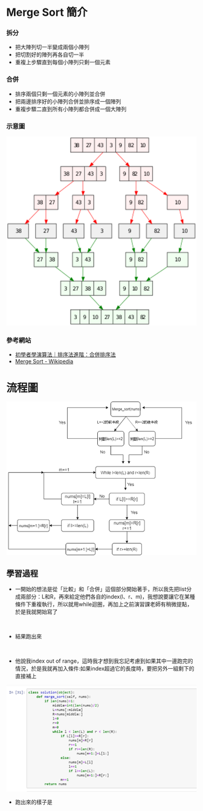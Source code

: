 # Merge Sort 簡介
### 拆分
 * 把大陣列切一半變成兩個小陣列
 * 把切割好的陣列再各自切一半
 * 重複上步驟直到每個小陣列只剩一個元素
### 合併
 * 排序兩個只剩一個元素的小陣列並合併
 * 把兩邊排序好的小陣列合併並排序成一個陣列
 * 重複步驟二直到所有小陣列都合併成一個大陣列  

### 示意圖

<img src='https://github.com/eter0000/learningnotes/blob/master/images/msort.png' weight=300 height=500>

### 參考網站
 * [初學者學演算法｜排序法進階：合併排序法](https://medium.com/appworks-school/%E5%88%9D%E5%AD%B8%E8%80%85%E5%AD%B8%E6%BC%94%E7%AE%97%E6%B3%95-%E6%8E%92%E5%BA%8F%E6%B3%95%E9%80%B2%E9%9A%8E-%E5%90%88%E4%BD%B5%E6%8E%92%E5%BA%8F%E6%B3%95-6252651c6f7e)
 * [Merge Sort - Wikipedia](https://en.wikipedia.org/wiki/Merge_algorithm)
 
# 流程圖
<img src='https://github.com/eter0000/learningnotes/blob/master/images/mer.png'>
 
## 學習過程
 * 一開始的想法是從「比較」和「合併」這個部分開始著手，所以我先把list分成兩部分：L和R，再來給定他們各自的index(l、r、m)，我想說要讓它在某種條件下重複執行，所以就用while迴圈，再加上之前演習課老師有稍微提點，於是我就開始寫了
 
 <img src=''>

 * 結果跑出來
 <img src=''>
 
 * 他說我index out of range，這時我才想到我忘記考慮到如果其中一邊跑完的情況，於是我就再加入條件:如果index超過它的長度時，要把另外一組剩下的直接補上
 <img src='https://github.com/eter0000/learningnotes/blob/master/images/pmsort.jpg'>
 

 * 跑出來的樣子是
